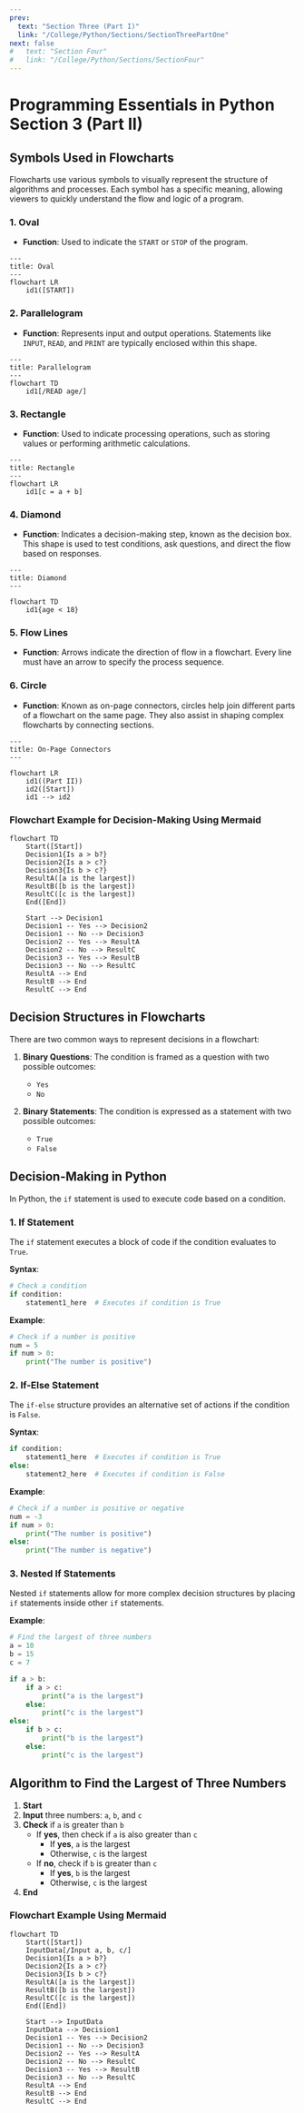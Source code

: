 ```yaml
---
prev:
  text: "Section Three (Part I)"
  link: "/College/Python/Sections/SectionThreePartOne"
next: false
#   text: "Section Four"
#   link: "/College/Python/Sections/SectionFour"
---
```


# Programming Essentials in Python Section 3 (Part II)

## Symbols Used in Flowcharts

Flowcharts use various symbols to visually represent the structure of algorithms and processes. Each symbol has a specific meaning, allowing viewers to quickly understand the flow and logic of a program.

### 1. Oval

- **Function**: Used to indicate the `START` or `STOP` of the program.

```mermaid
---
title: Oval
---
flowchart LR
    id1([START])
```

### 2. Parallelogram

- **Function**: Represents input and output operations. Statements like `INPUT`, `READ`, and `PRINT` are typically enclosed within this shape.

```mermaid
---
title: Parallelogram
---
flowchart TD
    id1[/READ age/]
```

### 3. Rectangle

- **Function**: Used to indicate processing operations, such as storing values or performing arithmetic calculations.

```mermaid
---
title: Rectangle
---
flowchart LR
    id1[c = a + b]

```

### 4. Diamond

- **Function**: Indicates a decision-making step, known as the decision box. This shape is used to test conditions, ask questions, and direct the flow based on responses.

```mermaid
---
title: Diamond
---

flowchart TD
    id1{age < 18}

```

### 5. Flow Lines

- **Function**: Arrows indicate the direction of flow in a flowchart. Every line must have an arrow to specify the process sequence.

### 6. Circle

- **Function**: Known as on-page connectors, circles help join different parts of a flowchart on the same page. They also assist in shaping complex flowcharts by connecting sections.

```mermaid
---
title: On-Page Connectors
---

flowchart LR
    id1((Part II))
    id2([Start])
    id1 --> id2

```

### Flowchart Example for Decision-Making Using Mermaid

```mermaid
flowchart TD
    Start([Start])
    Decision1{Is a > b?}
    Decision2{Is a > c?}
    Decision3{Is b > c?}
    ResultA([a is the largest])
    ResultB([b is the largest])
    ResultC([c is the largest])
    End([End])

    Start --> Decision1
    Decision1 -- Yes --> Decision2
    Decision1 -- No --> Decision3
    Decision2 -- Yes --> ResultA
    Decision2 -- No --> ResultC
    Decision3 -- Yes --> ResultB
    Decision3 -- No --> ResultC
    ResultA --> End
    ResultB --> End
    ResultC --> End
```

## Decision Structures in Flowcharts

There are two common ways to represent decisions in a flowchart:

1. **Binary Questions**: The condition is framed as a question with two possible outcomes:

   - `Yes`
   - `No`

2. **Binary Statements**: The condition is expressed as a statement with two possible outcomes:
   - `True`
   - `False`

## Decision-Making in Python

In Python, the `if` statement is used to execute code based on a condition.

### 1. If Statement

The `if` statement executes a block of code if the condition evaluates to `True`.

**Syntax**:

```python
# Check a condition
if condition:
    statement1_here  # Executes if condition is True
```

**Example**:

```python
# Check if a number is positive
num = 5
if num > 0:
    print("The number is positive")
```

### 2. If-Else Statement

The `if-else` structure provides an alternative set of actions if the condition is `False`.

**Syntax**:

```python
if condition:
    statement1_here  # Executes if condition is True
else:
    statement2_here  # Executes if condition is False
```

**Example**:

```python
# Check if a number is positive or negative
num = -3
if num > 0:
    print("The number is positive")
else:
    print("The number is negative")
```

### 3. Nested If Statements

Nested `if` statements allow for more complex decision structures by placing `if` statements inside other `if` statements.

**Example**:

```python
# Find the largest of three numbers
a = 10
b = 15
c = 7

if a > b:
    if a > c:
        print("a is the largest")
    else:
        print("c is the largest")
else:
    if b > c:
        print("b is the largest")
    else:
        print("c is the largest")
```

## Algorithm to Find the Largest of Three Numbers

1. **Start**
2. **Input** three numbers: `a`, `b`, and `c`
3. **Check** if `a` is greater than `b`
   - If **yes**, then check if `a` is also greater than `c`
     - If **yes**, `a` is the largest
     - Otherwise, `c` is the largest
   - If **no**, check if `b` is greater than `c`
     - If **yes**, `b` is the largest
     - Otherwise, `c` is the largest
4. **End**

### Flowchart Example Using Mermaid

```mermaid
flowchart TD
    Start([Start])
    InputData[/Input a, b, c/]
    Decision1{Is a > b?}
    Decision2{Is a > c?}
    Decision3{Is b > c?}
    ResultA([a is the largest])
    ResultB([b is the largest])
    ResultC([c is the largest])
    End([End])

    Start --> InputData
    InputData --> Decision1
    Decision1 -- Yes --> Decision2
    Decision1 -- No --> Decision3
    Decision2 -- Yes --> ResultA
    Decision2 -- No --> ResultC
    Decision3 -- Yes --> ResultB
    Decision3 -- No --> ResultC
    ResultA --> End
    ResultB --> End
    ResultC --> End
```
